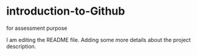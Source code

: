 # introduction-to-Github
for assessment purpose

I am editing the README file. Adding some more details about the project description.

